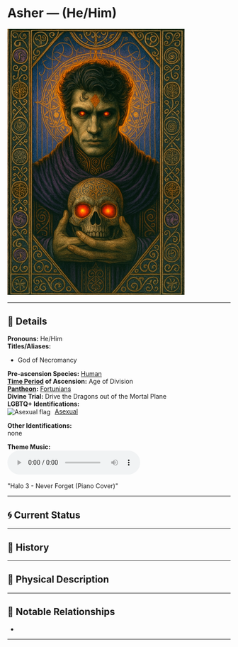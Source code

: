 # Asher — (He/Him)

<!-- Optional -->
<img src="asher_rose.jpg" alt="Asher" style="height: 600px; width: auto;" />

---

## 📕 Details
**Pronouns:** He/Him  
**Titles/Aliases:**  
  - God of Necromancy  

**Pre-ascension Species:** [Human](../../../species/human/index.md)  
**[Time Period](../../history/time_periods/) of Ascension:** Age of Division  
**[Pantheon](../../../pantheons):** [Fortunians](../../../pantheons/fortunians/index.md)  
**Divine Trial:** Drive the Dragons out of the Mortal Plane  
**LGBTQ+ Identifications:**  
      <img src="../../flags/asexual.jpg" alt="Asexual flag" width="30" style="vertical-align: middle; margin-right: 6px;">
  [Asexual](../../../identifiers/asexual/index.md)  

**Other Identifications:**  
  none  

**Theme Music:**  
<audio controls>
  <source src="asher_|_halo_3_-_never_forget_(piano_cover).mp4" type="audio/mpeg">
  Your browser does not support the audio element.
</audio>

"Halo 3 - Never Forget (Piano Cover)"  




---

## 🌀 Current Status


---

## 📜 History


---

## 👤 Physical Description


---
## 🧩 Notable Relationships
  -   

---
